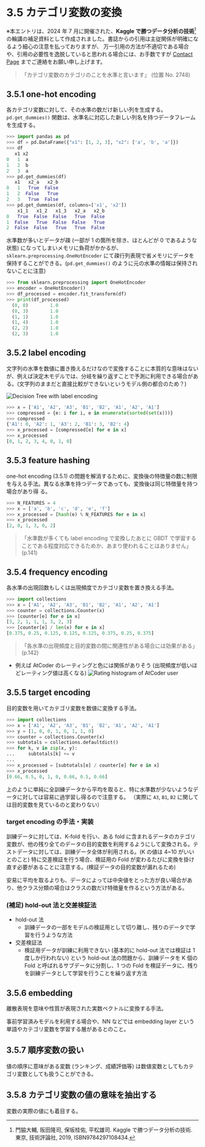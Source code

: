 # 3.5 カテゴリ変数の変換

※本エントリは、2024 年 7 月に開催された、**Kaggle で勝つデータ分析の技術**[^1] の輪講の補足資料として作成されました。書誌からの引用は主従関係が明確になるよう細心の注意を払っておりますが、
万一引用の方法が不適切である場合や、引用の必要性を逸脱していると思われる場合には、お手数ですが [Contact Page](/) までご連絡をお願い申し上げます。

[^1]: 門脇大輔, 阪田隆司, 保坂桂佑, 平松雄司. Kaggle で勝つデータ分析の技術. 東京, 技術評論社, 2019, ISBN9784297108434.

> 「カテゴリ変数のカテゴリのことを水準と言います」 (位置 No. 2748)

## 3.5.1 one-hot encoding

各カテゴリ変数に対して、その水準の数だけ新しい列を生成する。`pd.get_dummies()` 関数は、水準名に対応した新しい列名を持つデータフレームを生成する。

```py
>>> import pandas as pd
>>> df = pd.DataFrame({"x1": [1, 2, 3], "x2": ['a', 'b', 'a']})
>>> df
   x1 x2
0   1  a
1   2  b
2   3  a
>>> pd.get_dummies(df)
   x1   x2_a   x2_b
0   1   True  False
1   2  False   True
2   3   True  False
>>> pd.get_dummies(df, columns=['x1', 'x2'])
    x1_1   x1_2   x1_3   x2_a   x2_b
0   True  False  False   True  False
1  False   True  False  False   True
2  False  False   True   True  False
```

水準数が多いとデータが疎 (一部が 1 の箇所を除き、ほとんどが 0 であるような状態) になってしまいメモリに負荷がかかるが、`sklearn.preprocessing.OneHotEncoder` にて疎行列表現で省メモリにデータを保持することができる。(`pd.get_dummies()` のように元の水準の情報は保持されないことに注意)

```py
>>> from sklearn.preprocessing import OneHotEncoder
>>> encoder = OneHotEncoder()
>>> df_processed = encoder.fit_transform(df)
>>> print(df_processed)
  (0, 0)        1.0
  (0, 3)        1.0
  (1, 1)        1.0
  (1, 4)        1.0
  (2, 2)        1.0
  (2, 3)        1.0
```

## 3.5.2 label encoding

文字列の水準を数値に置き換えるだけなので変換することに本質的な意味はないが、例えば決定木モデルでは、分岐を繰り返すことで予測に利用できる場合がある。(文字列のままだと直接比較ができないというモデル側の都合のため？)

![Decision Tree with label encoding](./assets/decision-tree-with-label-encoding.png)

```py
>>> x = ['A1', 'A2', 'A3', 'B1', 'B2', 'A1', 'A2', 'A1']
>>> compressed = {e: i for i, e in enumerate(sorted(set(x)))}
>>> compressed
{'A1': 0, 'A2': 1, 'A3': 2, 'B1': 3, 'B2': 4}
>>> x_processed = [compressed[e] for e in x]
>>> x_processed
[0, 1, 2, 3, 4, 0, 1, 0]
```

## 3.5.3 feature hashing

one-hot encoding (3.5.1) の問題を解消するために、変換後の特徴量の数に制限を与える手法。異なる水準を持つデータであっても、変換後は同じ特徴量を持つ場合があり得
る。

```py
>>> N_FEATURES = 4
>>> x = ['a', 'b', 'c', 'd', 'e', 'f']
>>> x_processed = [hash(e) % N_FEATURES for e in x]
>>> x_processed
[2, 0, 1, 3, 0, 2]
```

> 「水準数が多くても label encoding で変換したあとに GBDT で学習することである程度対応できるためか、あまり使われることはありません」 (p.141)

## 3.5.4 frequency encoding

各水準の出現回数もしくは出現頻度でカテゴリ変数を置き換える手法。

```py
>>> import collections
>>> x = ['A1', 'A2', 'A3', 'B1', 'B2', 'A1', 'A2', 'A1']
>>> counter = collections.Counter(x)
>>> [counter[e] for e in x]
[3, 2, 1, 1, 1, 3, 2, 3]
>>> [counter[e] / len(x) for e in x]
[0.375, 0.25, 0.125, 0.125, 0.125, 0.375, 0.25, 0.375]
```

> 「各水準の出現頻度と目的変数の間に関連性がある場合には効果がある」 (p.142)

- 例えば AtCoder のレーティングと色には関係がありそう (出現頻度が低いほどレーティング値は高くなる)
  ![Rating histogram of AtCoder user](./assets/histogram.png)

## 3.5.5 target encoding

目的変数を用いてカテゴリ変数を数値に変換する手法。

```py
>>> import collections
>>> x = ['A1', 'A2', 'A3', 'B1', 'B2', 'A1', 'A2', 'A1']
>>> y = [1, 0, 0, 1, 0, 1, 1, 0]
>>> counter = collections.Counter(x)
>>> subtotals = collections.defaultdict()
>>> for k, v in zip(x, y):
...     subtotals[k] += v
...
>>> x_processed = [subtotals[e] / counter[e] for e in x]
>>> x_processed
[0.66, 0.5, 0, 1, 0, 0.66, 0.5, 0.66]
```

上のように単純に全訓練データから平均を取ると、特に水準数が少ないようなデータに対しては容易に過学習し得るので注意する。
（実際に `A3`, `B1`, `B2` に関しては目的変数を見ているのと変わりない）

### target encoding の手法・実装

訓練データに対しては、K-fold を行い、ある fold に含まれるデータのカテゴリ変数が、他の残り全てのデータの目的変数を利用するようにして変換される。テストデータに対しては、訓練データ全体が利用される。(K の値は 4~10 がいいとのこと) 特に交差検証を行う場合、検証用の Fold が変わるたびに変換を掛け直す必要があることに注意する。(検証データの目的変数が漏れるため)

安易に平均を取るよりも、データによっては中央値をとった方が良い場合があり、他クラス分類の場合はクラスの数だけ特徴量を作るという方法がある。

### (補足) hold-out 法と交差検証法

- hold-out 法
  - 訓練データの一部をモデルの検証用として切り離し、残りのデータで学習を行うような方法
- 交差検証法
  - 検証用データが訓練に利用できない (基本的に hold-out 法では検証は 1 度しか行われない) という hold-out 法の問題から、訓練データを K 個の Fold と呼ばれるサブデータに分割し、1 つの Fold を検証データに、残りを訓練データとして学習を行うことを繰り返す方法

## 3.5.6 embedding

離散表現を意味や性質が表現された実数ベクトルに変換する手法。

事前学習済みモデルを利用する場合や、NN などでは embedding layer という単語やカテゴリ変数を学習する層があるとのこと。

## 3.5.7 順序変数の扱い

値の順序に意味がある変数 (ランキング、成績評価等) は数値変数としてもカテゴリ変数としても扱うことができる。

## 3.5.8 カテゴリ変数の値の意味を抽出する

変数の実際の値にも着目する。
